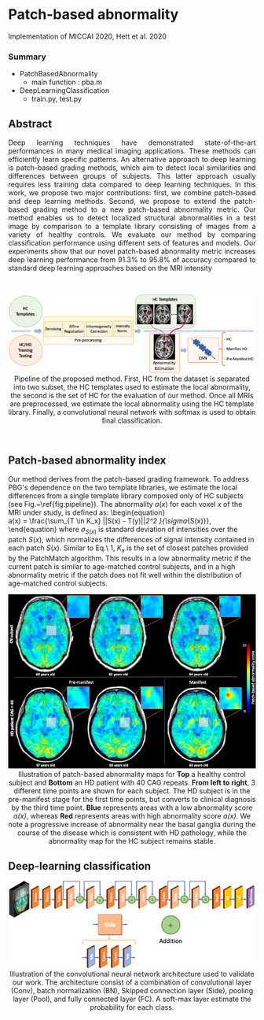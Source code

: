 # Patch-based abnormality


Implementation of MICCAI 2020, Hett et al. 2020


### Summary
- PatchBasedAbnormality
    - main function : pba.m
- DeepLearningClassification
    - train.py, test.py



## Abstract
<p align="justify">Deep learning techniques have demonstrated state-of-the-art performances in many medical imaging applications. These methods can efficiently learn specific patterns. An alternative approach to deep learning is patch-based grading methods, which aim to detect local similarities and differences between groups of subjects. This latter approach usually requires less training data compared to deep learning techniques. In this work, we propose two major contributions: first, we combine patch-based and deep learning methods. Second, we propose to extend the patch-based grading method to a new patch-based abnormality metric. Our method enables us to detect localized structural abnormalities in a test image by comparison to a template library consisting of images from a variety of healthy controls.  We evaluate our method by comparing classification performance using different sets of features and models. Our experiments show that our novel patch-based abnormality metric increases deep learning performance from 91.3% to 95.8% of accuracy compared to standard deep learning approaches based on the MRI intensity</p>

<br>

<p align="center"><img src="figures/pipeline.png" width="600"><br>
Pipeline of the proposed method. First, HC from the dataset is separated into two subset, the HC templates used to estimate the local abnormality, the second is the set of HC for the evaluation of our method. Once all MRIs are preprocessed, we estimate the local abnormality using the HC template library. Finally, a convolutional neural network with softmax is used to obtain final classification.</p>
<br>

## Patch-based abnormality index

Our method derives from the patch-based grading framework. To address PBG's dependence on the two template libraries, we estimate the local differences from a single template library composed only of HC subjects (see Fig.~\ref{fig:pipeline}). The abnormality $a(x)$ for each voxel $x$ of the MRI under study, is defined as:
\begin{equation}   
    a(x) = \frac{\sum_{T \in K_x} ||S(x) - T(y)||_2^2 }{\sigma_{S(x)}},
\end{equation}
where $\sigma_{S(x)}$ is standard deviation of intensities over the patch $S(x)$, which normalizes the differences of signal intensity contained in each patch $S(x)$. Similar to Eq.\ 1, $K_x$ is the set of closest patches provided by the PatchMatch algorithm.  This results in a low abnormality metric if the current patch is similar to age-matched control subjects, and in a high abnormality metric if the patch does not fit well within the distribution of age-matched control subjects. 
<br>

<p align="center"><img src="figures/pbd_illustration.png" width="600"><br>
  Illustration of patch-based abnormality maps for <b>Top</b> a healthy control subject and <b>Bottom</b> an HD patient with 40 CAG repeats. <b>From left to right</b>, 3 different time points are shown for each subject. The HD subject is in the pre-manifest stage for the first time points, but converts to clinical diagnosis by the third time point. <b>Blue</b> represents areas with a low abnormality score <i>a(x)</i>, whereas <b>Red</b> represents areas with high abnormality score <i>a(x)</i>. We note a progressive increase of abnormality near the basal ganglia during the course of the disease which is consistent with HD pathology, while the abnormality map for the HC subject remains stable.</p>

## Deep-learning classification
<p align="center"><img src="figures/network.png" width="600"><br>
Illustration of the convolutional neural network architecture used to validate our work. The architecture consist of a combination of convolutional layer (Conv), batch normalization (BN), Skipped connection layer (Side), pooling layer (Pool), and fully connected layer (FC). A soft-max layer estimate the probability for each class.</p>
